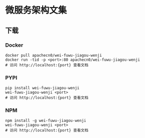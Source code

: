 # 微服务架构文集

## 下载

### Docker

```
docker pull apachecn0/wei-fuwu-jiagou-wenji
docker run -tid -p <port>:80 apachecn0/wei-fuwu-jiagou-wenji
# 访问 http://localhost:{port} 查看文档
```

### PYPI

```
pip install wei-fuwu-jiagou-wenji
wei-fuwu-jiagou-wenji <port>
# 访问 http://localhost:{port} 查看文档
```

### NPM

```
npm install -g wei-fuwu-jiagou-wenji
wei-fuwu-jiagou-wenji <port>
# 访问 http://localhost:{port} 查看文档
```